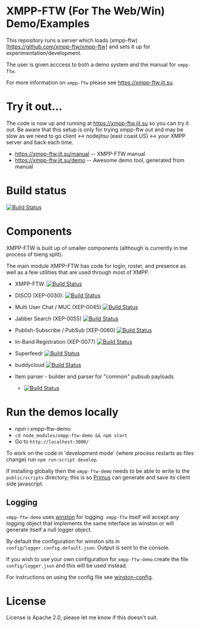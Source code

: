 # XMPP-FTW (For The Web/Win) Demo/Examples

This repository runs a server which loads (xmpp-ftw)[https://github.com/xmpp-ftw/xmpp-ftw] and sets it up for experimentation/development.

The user is given acccess to both a demo system and the manual for `xmpp-ftw`.

For more information on `xmpp-ftw` please see https://xmpp-ftw.jit.su.

# Try it out...

The code is now up and running at https://xmpp-ftw.jit.su so you can try it out. Be aware that this
setup is only for trying xmpp-ftw out and may be slow as we need to go client ↔ nodejitsu (east coast US) ↔  your XMPP server and back each time.

* https://xmpp-ftw.jit.su/manual -- XMPP-FTW manual
* https://xmpp-ftw.jit.su/demo -- Awesome demo tool, generated from manual

# Build status

[![Build Status](https://secure.travis-ci.org/xmpp-ftw/xmpp-ftw-demo.png)](http://travis-ci.org/xmpp-ftw/xmpp-ftw-demo)

# Components

XMPP-FTW is built up of smaller components (although is currently in tne process of bieng split).

The main module XMPP-FTW has code for login, roster, and presence as well as a few utilities that are used through most of XMPP.

* XMPP-FTW: [![Build Status](https://secure.travis-ci.org/xmpp-ftw/xmpp-ftw.png)](http://travis-ci.org/xmpp-ftw/xmpp-ftw)
* DISCO (XEP-0030): [![Build Status](https://secure.travis-ci.org/xmpp-ftw/xmpp-ftw-disco.png)](http://travis-ci.org/xmpp-ftw/xmpp-ftw-disco)
* Multi User Chat / MUC (XEP-0045)  [![Build Status](https://secure.travis-ci.org/xmpp-ftw/xmpp-ftw-muc.png)](http://travis-ci.org/xmpp-ftw/xmpp-ftw-muc)
* Jabber Search (XEP-0055)  [![Build Status](https://secure.travis-ci.org/xmpp-ftw/xmpp-ftw-search.png)](http://travis-ci.org/xmpp-ftw/xmpp-ftw-search)
* Publish-Subscribe / PubSub (XEP-0060)  [![Build Status](https://secure.travis-ci.org/xmpp-ftw/xmpp-ftw-pubsub.png)](http://travis-ci.org/xmpp-ftw/xmpp-ftw-pubsub)
* In-Band Registration (XEP-0077)  [![Build Status](https://secure.travis-ci.org/xmpp-ftw/xmpp-ftw-register.png)](http://travis-ci.org/xmpp-ftw/xmpp-ftw-register)
* Superfeedr  [![Build Status](https://secure.travis-ci.org/xmpp-ftw/xmpp-ftw-superfeedr.png)](http://travis-ci.org/xmpp-ftw/xmpp-ftw-superfeedr)
* buddycloud  [![Build Status](https://secure.travis-ci.org/xmpp-ftw/xmpp-ftw-buddycloud.png)](http://travis-ci.org/xmpp-ftw/xmpp-ftw-buddycloud)

* Item parser - builder and parser for "common" pubsub payloads
  * [![Build Status](https://secure.travis-ci.org/xmpp-ftw/xmpp-ftw-item-parser.png)](http://travis-ci.org/xmpp-ftw/xmpp-ftw-item-parser)

# Run the demos locally

* npm i xmpp-ftw-demo
* `cd node_modules/xmpp-ftw-demo && npm start`
* Go to `http://localhost:3000/`

To work on the code in 'development mode' (where process restarts as files change) run `npm run-script develop`.

If installing globally then the `xmpp-ftw-demo` needs to be able to write to the `public/scripts` directory; this is so [Primus](https://github.com/primus/primus) can generate and save its client side javascript.

## Logging

`xmpp-ftw-demo` uses [winston](https://github.com/flatiron/winston) for logging. `xmpp-ftw` itself will accept any logging object that implements the same interface as winston or will generate itself a null logger object.

By default the configuration for winston sits in `config/logger.config.default.json`. Output is sent to the console.

If you wish to use your own configuration for `xmpp-ftw-demo` create the file `config/logger.json` and this will be used instead.

For instructions on using the config file see [winston-config](https://github.com/triplem/winston-config).

# License

License is Apache 2.0, please let me know if this doesn't suit.
